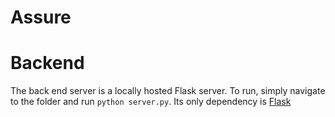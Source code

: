 # Assure


# Backend

The back end server is a locally hosted Flask server. To run, simply navigate to the folder and run `python server.py`. Its only dependency is [Flask][flask]

[flask]: http://flask.pocoo.org